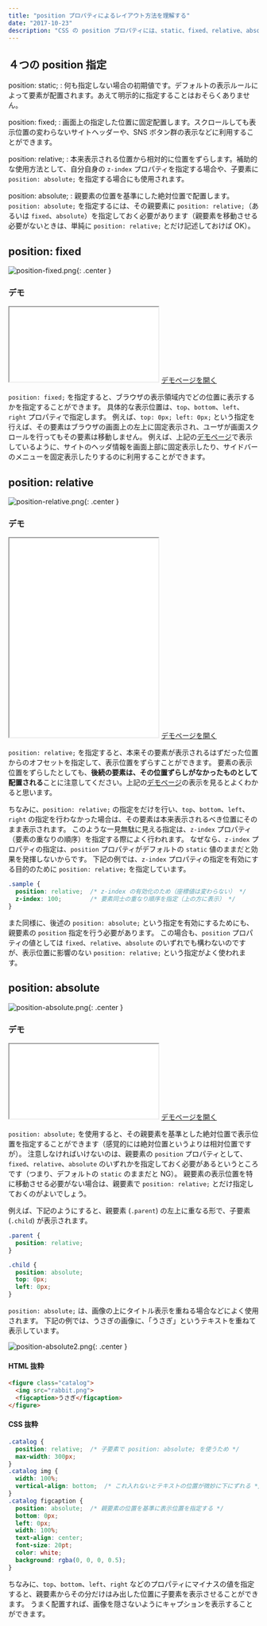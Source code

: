 ```yaml
---
title: "position プロパティによるレイアウト方法を理解する"
date: "2017-10-23"
description: "CSS の position プロパティには、static、fixed、relative、absolute を指定することができます。これらの使い方を理解することで、HTML 要素の配置方法に広がりが出ます。"
---
```


４つの position 指定
----

position: static;
: 何も指定しない場合の初期値です。デフォルトの表示ルールによって要素が配置されます。あえて明示的に指定することはおそらくありません。

position: fixed;
: 画面上の指定した位置に固定配置します。スクロールしても表示位置の変わらないサイトヘッダーや、SNS ボタン群の表示などに利用することができます。

position: relative;
: 本来表示される位置から相対的に位置をずらします。補助的な使用方法として、自分自身の `z-index` プロパティを指定する場合や、子要素に `position: absolute;` を指定する場合にも使用されます。

position: absolute;
: 親要素の位置を基準にした絶対位置で配置します。`position: absolute;` を指定するには、その親要素に `position: relative;`（あるいは `fixed`、`absolute`）を指定しておく必要があります（親要素を移動させる必要がないときは、単純に `position: relative;` とだけ記述しておけば OK）。


position: fixed
----

![position-fixed.png](position-fixed.png){: .center }

### デモ
<iframe class="xHtmlDemo" src="position-fixed.html"></iframe>
<a target="_blank" href="position-fixed.html">デモページを開く</a>

`position: fixed;` を指定すると、ブラウザの表示領域内でどの位置に表示するかを指定することができます。
具体的な表示位置は、`top`、`bottom`、`left`、`right` プロパティで指定します。
例えば、`top: 0px; left: 0px;` という指定を行えば、その要素はブラウザの画面上の左上に固定表示され、ユーザが画面スクロールを行ってもその要素は移動しません。
例えば、上記の<a target="_blank" href="position-fixed.html">デモページ</a>で表示しているように、サイトのヘッダ情報を画面上部に固定表示したり、サイドバーのメニューを固定表示したりするのに利用することができます。


position: relative
----

![position-relative.png](position-relative.png){: .center }

### デモ
<iframe class="xHtmlDemo" height="400px" src="position-relative.html"></iframe>
<a target="_blank" href="position-relative.html">デモページを開く</a>

`position: relative;` を指定すると、本来その要素が表示されるはずだった位置からのオフセットを指定して、表示位置をずらすことができます。
要素の表示位置をずらしたとしても、**後続の要素は、その位置ずらしがなかったものとして配置される**ことに注意してください。上記の<a target="_blank" href="position-relative.html">デモページ</a>の表示を見るとよくわかると思います。

ちなみに、`position: relative;` の指定をだけを行い、`top`、`bottom`、`left`、`right` の指定を行わなかった場合は、その要素は本来表示されるべき位置にそのまま表示されます。
このような一見無駄に見える指定は、`z-index` プロパティ（要素の重なりの順序）を指定する際によく行われます。
なぜなら、`z-index` プロパティの指定は、`position` プロパティがデフォルトの `static` 値のままだと効果を発揮しないからです。
下記の例では、`z-index` プロパティの指定を有効にする目的のために `position: relative;` を指定しています。

~~~ css
.sample {
  position: relative;  /* z-index の有効化のため（座標値は変わらない） */
  z-index: 100;        /* 要素同士の重なり順序を指定（上の方に表示） */
}
~~~

また同様に、後述の `position: absolute;` という指定を有効にするためにも、親要素の `position` 指定を行う必要があります。
この場合も、`position` プロパティの値としては `fixed`、`relative`、`absolute` のいずれでも構わないのですが、表示位置に影響のない `position: relative;` という指定がよく使われます。


position: absolute
----

![position-absolute.png](position-absolute.png){: .center }

### デモ
<iframe class="xHtmlDemo" src="position-absolute.html"></iframe>
<a target="_blank" href="position-absolute.html">デモページを開く</a>

`position: absolute;` を使用すると、その親要素を基準とした絶対位置で表示位置を指定することができます（感覚的には絶対位置というよりは相対位置ですが）。
注意しなければいけないのは、親要素の `position` プロパティとして、`fixed`、`relative`、`absolute` のいずれかを指定しておく必要があるというところです（つまり、デフォルトの `static` のままだと NG）。
親要素の表示位置を特に移動させる必要がない場合は、親要素で `position: relative;` とだけ指定しておくのがよいでしょう。

例えば、下記のようにすると、親要素 (`.parent`) の左上に重なる形で、子要素 (`.child`) が表示されます。

~~~ css
.parent {
  position: relative;
}

.child {
  position: absolute;
  top: 0px;
  left: 0px;
}
~~~

`position: absolute;` は、画像の上にタイトル表示を重ねる場合などによく使用されます。
下記の例では、うさぎの画像に、「うさぎ」というテキストを重ねて表示しています。

![position-absolute2.png](position-absolute2.png){: .center }

#### HTML 抜粋

~~~ html
<figure class="catalog">
  <img src="rabbit.png">
  <figcaption>うさぎ</figcaption>
</figure>
~~~

#### CSS 抜粋

~~~ css
.catalog {
  position: relative;  /* 子要素で position: absolute; を使うため */
  max-width: 300px;
}
.catalog img {
  width: 100%;
  vertical-align: bottom;  /* これ入れないとテキストの位置が微妙に下にずれる */
}
.catalog figcaption {
  position: absolute;  /* 親要素の位置を基準に表示位置を指定する */
  bottom: 0px;
  left: 0px;
  width: 100%;
  text-align: center;
  font-size: 20pt;
  color: white;
  background: rgba(0, 0, 0, 0.5);
}
~~~

ちなみに、`top`、`bottom`、`left`、`right` などのプロパティにマイナスの値を指定すると、親要素からその分だけはみ出した位置に子要素を表示させることができます。
うまく配置すれば、画像を隠さないようにキャプションを表示することができます。

